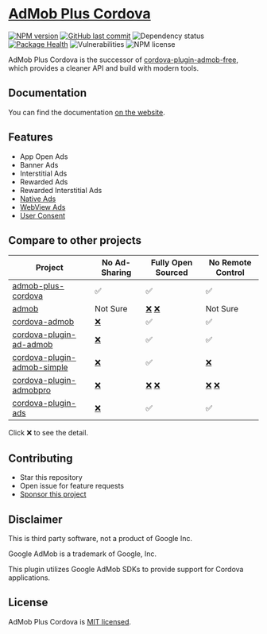 # [AdMob Plus Cordova](https://admob-plus.github.io)

[![NPM version](https://img.shields.io/npm/v/admob-plus-cordova.svg)](https://npmjs.org/package/admob-plus-cordova)
[![GitHub last commit](https://img.shields.io/github/last-commit/admob-plus/admob-plus)](https://github.com/admob-plus/admob-plus)
![Dependency status](https://img.shields.io/librariesio/release/npm/admob-plus-cordova)
[![Package Health](https://snyk.io/advisor/npm-package/admob-plus-cordova/badge.svg)](https://snyk.io/advisor/npm-package/admob-plus-cordova)
![Vulnerabilities](https://img.shields.io/snyk/vulnerabilities/npm/admob-plus-cordova)
![NPM license](https://img.shields.io/npm/l/admob-plus-cordova)


AdMob Plus Cordova is the successor of [cordova-plugin-admob-free](https://github.com/ratson/cordova-plugin-admob-free), which provides a cleaner API and build with modern tools.

## Documentation

You can find the documentation [on the website](https://admob-plus.github.io/docs/cordova).

## Features

- App Open Ads
- Banner Ads
- Interstitial Ads
- Rewarded Ads
- Rewarded Interstitial Ads
- [Native Ads](https://www.npmjs.com/package/admob-plus-cordova-native)
- [WebView Ads](https://www.npmjs.com/package/admob-plus-cordova-webview-ad)
- [User Consent](https://www.npmjs.com/package/cordova-plugin-consent)

## Compare to other projects

|              Project              |  No Ad-Sharing  |    Fully Open Sourced     |        No Remote Control        |
| --------------------------------- | --------------- | ------------------------- | ------------------------------- |
| [admob-plus-cordova][p0]          | ✅               | ✅                         | ✅                               |
| [admob][p1]                       | Not Sure        | [❌][p2-bin1] [❌][p2-bin2] | Not Sure                        |
| [cordova-admob][p2]               | [❌][p2-android] | ✅                         | ✅                               |
| [cordova-plugin-ad-admob][p3]     | [❌][p3-android] | ✅                         | ✅                               |
| [cordova-plugin-admob-simple][p4] | [❌][p4-android] | ✅                         | [❌][p4-remote1]                 |
| [cordova-plugin-admobpro][p5]     | [❌][p5-share]   | [❌][p5-bin1] [❌][p5-bin2] | [❌][p5-remote1] [❌][p5-remote2] |
| [cordova-plugin-ads][p6]          | [❌][p6-share]   | ✅                         | ✅                               |

Click ❌ to see the detail.

[p0]: https://www.npmjs.com/package/admob-plus-cordova
[p1]: https://www.npmjs.com/package/admob
[p2]: https://www.npmjs.com/package/cordova-admob
[p2-android]: https://github.com/appfeel/admob-google-cordova/blob/3f122f278a323a4bc9e580f400182a7bd690a346/src/android/AdMobAds.java#L569
[p2-bin1]: https://github.com/admob-google/admob-cordova/blob/master/src/android/libs/admobadplugin.jar
[p2-bin2]: https://github.com/admob-google/admob-cordova/blob/master/src/ios/AdmobAPI.framework/AdmobAPI
[p3]: https://www.npmjs.com/package/cordova-plugin-ad-admob
[p3-android]: https://github.com/cranberrygame/cordova-plugin-ad-admob/blob/7aaa397b19ab63579d6aa68fbf20ffdf795a15fc/src/android/AdMobPlugin.java#L330
[p4]: https://github.com/sunnycupertino/cordova-plugin-admob-simple
[p4-android]: https://github.com/sunnycupertino/cordova-plugin-admob-simple/blob/a58846c1ea14188a4aef44381ccd28ffdcae3bfa/src/android/AdMob.java#L207
[p4-remote1]: https://github.com/sunnycupertino/cordova-plugin-admob-simple/blob/f7cc64e9e018f2146b2735b5ae8d3b780fa24f72/src/android/AdMob.java#L728
[p5]: https://www.npmjs.com/package/cordova-plugin-admobpro
[p5-share]: https://github.com/floatinghotpot/cordova-admob-pro/wiki/License-Agreement#2-win-win-partnership
[p5-bin1]: https://unpkg.com/browse/cordova-plugin-extension@1.6.0/src/android/CordovaAd.jar
[p5-bin2]: https://unpkg.com/browse/cordova-plugin-extension@1.6.0/src/ios/libCordovaAd.a
[p5-remote1]: https://github.com/floatinghotpot/cordova-admob-pro/pull/658
[p5-remote2]: https://github.com/ratson/cordova-plugin-admob-free/issues/354
[p6]: https://www.npmjs.com/package/cordova-plugin-ads
[p6-share]: https://github.com/cozycodegh/cordova-plugin-ads/blob/3d8f14ac02a8a7bad0ab4b472e6b776640f88c15/www/ads.js#L32


## Contributing

- Star this repository
- Open issue for feature requests
- [Sponsor this project](https://admob-plus.github.io/funding)

## Disclaimer

This is third party software, not a product of Google Inc.

Google AdMob is a trademark of Google, Inc.

This plugin utilizes Google AdMob SDKs to provide support for Cordova applications.

## License

AdMob Plus Cordova is [MIT licensed](../../LICENSE).
